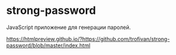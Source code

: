# strong-password
JavaScript приложение для генерации паролей.

https://htmlpreview.github.io/?https://github.com/trofivan/strong-password/blob/master/index.html
